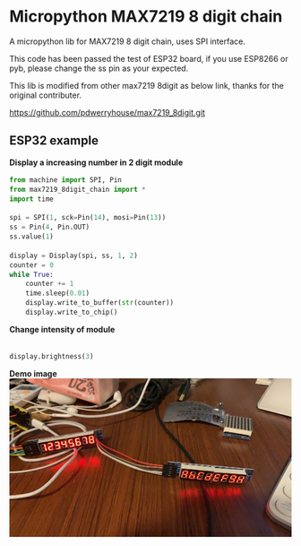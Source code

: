 # Micropython MAX7219 8 digit chain

A micropython lib for MAX7219 8 digit chain, uses SPI interface.

This code has been passed the test of ESP32 board, if you use ESP8266 or pyb, please change the ss pin as your expected.

This lib is modified from other max7219 8digit as below link, thanks for the original contributer.

https://github.com/pdwerryhouse/max7219_8digit.git

## ESP32 example

**Display a increasing number in 2 digit module**

```python
from machine import SPI, Pin
from max7219_8digit_chain import *
import time

spi = SPI(1, sck=Pin(14), mosi=Pin(13))
ss = Pin(4, Pin.OUT)
ss.value(1)

display = Display(spi, ss, 1, 2)
counter = 0
while True:
    counter += 1
    time.sleep(0.01)
    display.write_to_buffer(str(counter))
    display.write_to_chip()
```
**Change intensity of module**

```python

display.brightness(3)

```

**Demo image**
![image](https://github.com/swanduron/max7219_8digit_chain/blob/master/image/demo.jpg)
